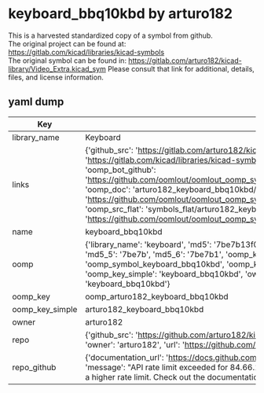 # keyboard_bbq10kbd by arturo182  
This is a harvested standardized copy of a symbol from github.  
The original project can be found at:  
https://gitlab.com/kicad/libraries/kicad-symbols  
The original symbol can be found in:
https://gitlab.com/arturo182/kicad-library/Video_Extra.kicad_sym
Please consult that link for additional, details, files, and license information.  
## yaml dump  
| Key | Value |  
| --- | --- |  
| library_name | Keyboard |  
| links | {'github_src': 'https://gitlab.com/arturo182/kicad-library/Video_Extra.kicad_sym', 'github_src_repo': 'https://gitlab.com/kicad/libraries/kicad-symbols', 'oomp_bot': 'arturo182_keyboard_bbq10kbd/working', 'oomp_bot_github': 'https://github.com/oomlout/oomlout_oomp_symbol_bot/tree/main/arturo182_keyboard_bbq10kbd/working', 'oomp_doc': 'arturo182_keyboard_bbq10kbd/working', 'oomp_doc_github': 'https://github.com/oomlout/oomlout_oomp_symbol_doc/tree/main/arturo182_keyboard_bbq10kbd/working', 'oomp_src_flat': 'symbols_flat/arturo182_keyboard_bbq10kbd/working', 'oomp_src_flat_github': 'https://github.com/oomlout/oomlout_oomp_symbol_src/tree/main/arturo182_keyboard_bbq10kbd/working'} |  
| name | keyboard_bbq10kbd |  
| oomp | {'library_name': 'keyboard', 'md5': '7be7b13f0da3fb41d24913eb04be5191', 'md5_10': '7be7b13f0d', 'md5_5': '7be7b', 'md5_6': '7be7b1', 'oomp_key': 'oomp_keyboard_bbq10kbd', 'oomp_key_extra': 'oomp_symbol_keyboard_bbq10kbd', 'oomp_key_full': 'oomp_symbol_keyboard_bbq10kbd_7be7b1', 'oomp_key_simple': 'keyboard_bbq10kbd', 'owner_name': 'arturo182', 'symbol_name': 'keyboard_bbq10kbd'} |  
| oomp_key | oomp_arturo182_keyboard_bbq10kbd |  
| oomp_key_simple | arturo182_keyboard_bbq10kbd |  
| owner | arturo182 |  
| repo | {'github_src': 'https://github.com/arturo182/kicad-library/Video_Extra.kicad_sym', 'name': 'kicad-library', 'owner': 'arturo182', 'url': 'https://github.com/arturo182/kicad-library'} |  
| repo_github | {'documentation_url': 'https://docs.github.com/rest/overview/resources-in-the-rest-api#rate-limiting', 'message': "API rate limit exceeded for 84.66.173.59. (But here's the good news: Authenticated requests get a higher rate limit. Check out the documentation for more details.)"} |  

